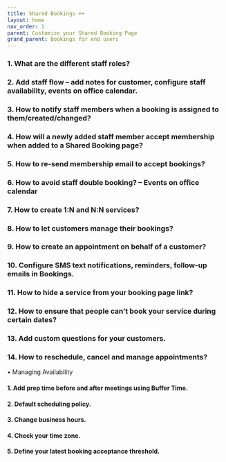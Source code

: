 ```yaml
---
title: Shared Bookings ++
layout: home
nav_order: 1
parent: Customize your Shared Booking Page
grand_parent: Bookings for end users
---
```


### 1.	What are the different staff roles? ###

### 2.	Add staff flow – add notes for customer, configure staff availability, events on office calendar. ###

### 3.	How to notify staff members when a booking is assigned to them/created/changed? ###

### 4.	How will a newly added staff member accept membership when added to a Shared Booking page? ###

### 5.	How to re-send membership email to accept bookings? ###

### 6.	How to avoid staff double booking? – Events on office calendar ###

### 7.    How to create 1:N and N:N services? ###

### 8.    How to let customers manage their bookings? ###

### 9. How to create an appointment on behalf of a customer? ###

### 10. Configure SMS text notifications, reminders, follow-up emails in Bookings. ###

### 11. How to hide a service from your booking page link? ###

### 12. How to ensure that people can’t book your service during certain dates? ###

### 13. Add custom questions for your customers. ###

### 14. How to reschedule, cancel and manage appointments? ###

•	Managing Availability

#### 1. Add prep time before and after meetings using Buffer Time. ####

#### 2. Default scheduling policy. ####

#### 3. Change business hours. ####

#### 4. Check your time zone. ####

#### 5. Define your latest booking acceptance threshold. ####

